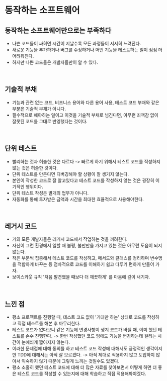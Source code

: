 # 동작하는 소프트웨어

## 동작하는 소프트웨어만으로는 부족하다
- 나쁜 코드들이 싸히면 시간이 지날수록 모든 과정들이 서서히 느려진다.
- 새로운 기능을 추가하거나 버그를 수정하거나 어떤 기능을 테스트하는 일이 점점 더 어려워진다.
- 하지만 나쁜 코드들은 개발자들만이 알 수 있다.

<br>

## 기술적 부채
- 기능과 관련 없는 코드, 비즈니스 용어와 다른 용어 사용, 테스트 코드 부재와 같은 부분은 기술적 부채가 아니다.
- 필수적으로 해야하는 일이고 이것을 기술적 부채로 넘긴다면, 아무런 죄책감 없이 잘못된 코드를 그대로 반영했다는 것이다.

<br>

## 단위 테스트
- 빨리하는 것과 허술한 것은 다르다 -> 빠르게 하기 위해서 테스트 코드를 작성하지 않는 것은 허술한 것이다.
- 단위 테스트를 만든다면 디버깅해야 할 상황이 잘 생기지 않는다.
- 본인이 작성한 코드로 잘 알고있다고 테스트 코드를 작성하지 않는 것은 굉장히 이기적인 행위이다.
- 단위 테스트 작성은 별개의 업무가 아니다.
- 자동화를 통해 투자받은 금액과 시간을 최대한 효율적으로 사용해야한다.

<br>

## 레거시 코드
- 거의 모든 개발자들은 레거시 코드에서 작업하는 것을 꺼려한다.
- 자신이 그런 환경에서 일할 때 불평, 불만만을 가지고 있는 것은 아무런 도움이 되지 않는다.
- 작은 부분씩 집중해서 테스트 코드를 작성하고, 메서드와 클래스를 정리하며 변수명을 적합하게 바꾸는 등 점차적으로 코드를 이해하기 쉽고 다루기 편하게 만들어 가자.
- 보이스카웃 규칙 '처음 발견했을 때보다 더 깨끗하게' 를 마음에 깊이 새기자.

<br>

## 느낀 점
- 평소 프로젝트를 진행할 때, 테스트 코드 없이 '기대만 하는' 상태로 코드를 작성하고 직접 테스트를 해본 후 마무리한다.
- 테스트 코드가 없다보니 같은 기능에 변경사항이 생겨 코드가 바뀔 때, 이미 했던 테스트를 손수 진행한다. -> 한번 작성했던 코드 임에도 기능을 변경하는데 걸리는 시간이 눈에띄게 짧아지지 않는다.
- 이러한 문제점에 대해 동의를 하고 테스트 코드 작성에 대해서도 긍정적인 생각이지만 TDD에 대해서는 아직 잘 모르겠다. -> 아직 제대로 적용하지 않고 도입하지 않아서 익숙하지 않기 때문에 그렇게 느끼는 것일수도 있겠다.
- 평소 소홀히 했던 테스트 코드에 대해 더 많은 자료를 찾아보면서 어떻게 하면 더 좋은 테스트 코드를 작성할 수 있는지에 대해 학습하고 직접 적용해봐야겠다.
